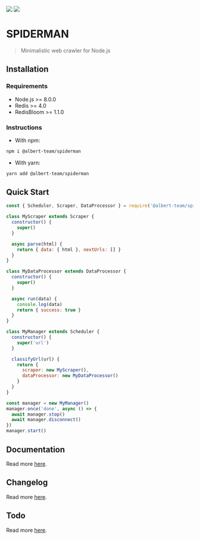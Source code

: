 [![](https://img.shields.io/github/license/albert-team/spiderman.svg?style=flat-square)](https://github.com/albert-team/spiderman)
[![](https://img.shields.io/npm/v/@albert-team/spiderman/latest.svg?style=flat-square)](https://www.npmjs.com/package/@albert-team/spiderman)

# SPIDERMAN

> Minimalistic web crawler for Node.js

## Installation

### Requirements

- Node.js >= 8.0.0
- Redis >= 4.0
- RedisBloom >= 1.1.0

### Instructions

- With npm:

```bash
npm i @albert-team/spiderman
```

- With yarn:

```bash
yarn add @albert-team/spiderman
```

## Quick Start

```js
const { Scheduler, Scraper, DataProcessor } = require('@albert-team/spiderman')

class MyScraper extends Scraper {
  constructor() {
    super()
  }

  async parse(html) {
    return { data: { html }, nextUrls: [] }
  }
}

class MyDataProcessor extends DataProcessor {
  constructor() {
    super()
  }

  async run(data) {
    console.log(data)
    return { success: true }
  }
}

class MyManager extends Scheduler {
  constructor() {
    super('url')
  }

  classifyUrl(url) {
    return {
      scraper: new MyScraper(),
      dataProcessor: new MyDataProcessor()
    }
  }
}

const manager = new MyManager()
manager.once('done', async () => {
  await manager.stop()
  await manager.disconnect()
})
manager.start()
```

## Documentation

Read more [here](https://albert-team.github.io/spiderman).

## Changelog

Read more [here](https://github.com/albert-team/spiderman/blob/master/CHANGELOG.md).

## Todo

Read more [here](https://github.com/albert-team/spiderman/blob/master/TODO.md).
